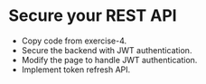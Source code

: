 # Secure your REST API

- Copy code from exercise-4.
- Secure the backend with JWT authentication.
- Modify the page to handle JWT authentication.
- Implement token refresh API.
